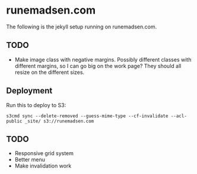 runemadsen.com
==============

The following is the jekyll setup running on runemadsen.com. 

TODO
----

- Make image class with negative margins. Possibly different classes with different margins, so I can go big on the work page? They should all resize on the different sizes.


Deployment
----------

Run this to deploy to S3:

```bach
s3cmd sync --delete-removed --guess-mime-type --cf-invalidate --acl-public _site/ s3://runemadsen.com
```

TODO
----

- Responsive grid system
- Better menu
- Make invalidation work